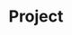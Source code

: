 ---
title: Project
cms_exclude: true

# View.
view: collection

# Optional header image (relative to `static/media/` folder).
banner:
  caption: ''
  image: ''
---